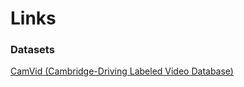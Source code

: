 # Links

### Datasets

[CamVid (Cambridge-Driving Labeled Video Database)](https://www.kaggle.com/datasets/carlolepelaars/camvid)
